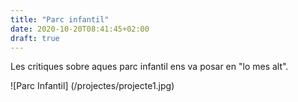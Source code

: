 ```yaml
---
title: "Parc infantil"
date: 2020-10-20T08:41:45+02:00
draft: true
---
```


Les critiques sobre aques parc infantil ens va posar en "lo mes alt".

![Parc Infantil] (/projectes/projecte1.jpg)
